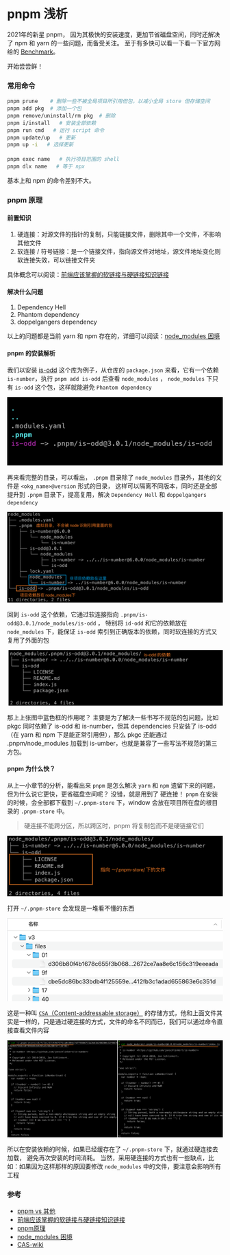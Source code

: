 # pnpm 浅析

2021年的新星 pnpm， 因为其极快的安装速度，更加节省磁盘空间，同时还解决了 npm 和 yarn 的一些问题，而备受关注。
至于有多快可以看一下看一下官方网给的 [Benchmark](https://github.com/pnpm/pnpm)。

开始尝尝鲜！

### 常用命令

```bash
pnpm prune    # 删除一些不被全局项目所引用但包，以减小全局 store 但存储空间
pnpm add pkg  # 添加一个包
pnpm remove/uninstall/rm pkg  # 删除
pnpm i/install   # 安装全部依赖
pnpm run cmd   # 运行 script 命令
pnpm update/up   # 更新
pnpm up -i   # 选择更新

pnpm exec name   # 执行项目范围的 shell
pnpm dlx name   # 等于 npx
```

基本上和 npm 的命令差别不大。

### pnpm 原理

#### 前置知识

1. 硬连接：对源文件的指针的复制，只能链接文件，删除其中一个文件，不影响其他文件
2. 软连接 / 符号链接：是一个链接文件，指向源文件对地址，源文件地址变化则软连接失效，可以链接文件夹

具体概念可以阅读：[前端应该掌握的软链接与硬链接知识链接](https://mp.weixin.qq.com/s/ICnWDxLp3sKmvuURt2smYA)

#### 解决什么问题

1. Dependency Hell
2. Phantom dependency
3. doppelgangers dependency

以上的问题都是当前 yarn 和 npm 存在的，详细可以阅读：[node_modules 困境](https://zhuanlan.zhihu.com/p/137535779)

#### pnpm 的安装解析

我们以安装 [is-odd](https://github.com/i-voted-for-trump/is-odd/blob/master/package.json)
这个库为例子，从仓库的 `package.json` 来看，它有一个依赖 `is-number`，执行 `pnpm add is-odd` 后查看 `node_modules` ，
`node_modules` 下只有 `is-odd` 这个包，这样就能避免 `Phantom dependency`

![](./img/img1.png)

再来看完整的目录，可以看出， `.pnpm` 目录除了 `node_modules` 目录外，其他的文件是 `<okg_name>@version` 形式的目录，
这样可以隔离不同版本，同时还是全部提升到 `.pnpm` 目录下，提高复用，解决 `Dependency Hell` 和 `doppelgangers dependency`

![](./img/img2.png)

回到 `is-odd` 这个依赖，它通过软连接指向 `.pnpm/is-odd@3.0.1/node_modules/is-odd` ，
特别将 `id-odd` 和它的依赖放在 `node_modules` 下，能保证 `is-odd`
索引到正确版本的依赖，同时软连接的方式又复用了外面的包

![](./img/img3.png)

那上上张图中蓝色框的作用呢？ 主要是为了解决一些书写不规范的包问题，比如 pkgc 同时依赖了 is-odd 和 is-number，但其 dependencies 只安装了 is-odd（在 yarn 和 npm 下是能正常引用但），那么 pkgc 还能通过 .pnpm/node_modules 加载到 is-umber，也就是兼容了一些写法不规范的第三方包。

#### pnpm 为什么快？

从上一小章节的分析，能看出来 `pnpm` 是怎么解决 `yarn` 和 `npm` 遗留下来的问题，
但为什么说它更快，更省磁盘空间呢？ 没错，就是用到了 硬连接！
`pnpm` 在安装的时候，会全部都下载到 `~/.pnpm-store` 下，window 会放在项目所在盘的根目录的
`.pnpm-store` 中。

> 硬连接不能跨分区，所以跨区时，pnpm 将复制包而不是硬链接它们
>
![](./img/img4.png)

打开 `~/.pnpm-store` 会发现是一堆看不懂的东西

![](./img/img5.png)

这是一种叫 [`CSA`（Content-addressable storage）](https://en.wikipedia.org/wiki/Content-addressable_storage) 的存储方式，他和上面文件其实是一样的，只是通过硬连接的方式，文件的命名不同而已，我们可以通过命令直接查看文件内容

![](./img/img6.png)

所以在安装依赖的时候，如果已经缓存在了 `~/.pnpm-store` 下，就通过硬连接去加载， 避免再次安装的时间消耗。
当然，采用硬连接的方式也有一些缺点，比如：如果因为这样那样的原因要修改 `node_modules` 中的文件，要注意会影响所有工程

### 参考

- [pnpm vs 其他](https://juejin.cn/post/7053340250210795557)
- [前端应该掌握的软链接与硬链接知识链接](https://mp.weixin.qq.com/s/ICnWDxLp3sKmvuURt2smYA)
- [pnpm原理](https://juejin.cn/post/6916101419703468045)
- [node_modules 困境](https://zhuanlan.zhihu.com/p/137535779)
- [CAS-wiki](https://en.wikipedia.org/wiki/Content-addressable_storage)

